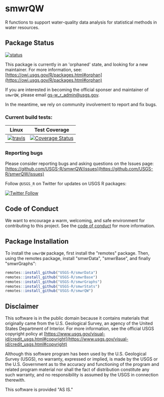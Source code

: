 smwrQW
========

R functions to support water-quality data analysis for statistical methods in water resources.

## Package Status
[![status](https://img.shields.io/badge/USGS-Orphan-red.svg)](https://owi.usgs.gov/R/packages.html#orphan)

This package is currently in an 'orphaned' state, and
looking for a new maintainer. For more information, see:
[https://owi.usgs.gov/R/packages.html#orphan](https://owi.usgs.gov/R/packages.html#orphan)

If you are interested in becoming the official sponser and maintainer of `smwrQW`, please email gs-w_r_admin@usgs.gov.

In the meantime, we rely on community involvement to report and fix bugs.

### Current build tests:

|Linux|Test Coverage|
|----------|------------|
| [![travis](https://travis-ci.org/USGS-R/smwrQW.svg?branch=master)](https://travis-ci.org/USGS-R/smwrQW)|[![Coverage Status](https://coveralls.io/repos/github/USGS-R/smwrQW/badge.svg?branch=master)](https://coveralls.io/github/USGS-R/smwrQW?branch=master)|


### Reporting bugs

Please consider reporting bugs and asking questions on the Issues page:
[https://github.com/USGS-R/smwrQW/issues](https://github.com/USGS-R/smwrQW/issues)

Follow `@USGS_R` on Twitter for updates on USGS R packages:

[![Twitter Follow](https://img.shields.io/twitter/follow/USGS_R.svg?style=social&label=Follow%20USGS_R)](https://twitter.com/USGS_R)


## Code of Conduct

We want to encourage a warm, welcoming, and safe environment for contributing to this project. See the [code of conduct](https://github.com/USGS-R/smwrQW/blob/master/CONDUCT.md) for more information.

## Package Installation
To install the `smwrQW` package, first install the "remotes" package. Then, using the remotes package, install "smwrData", "smwrBase", and finally "smwrGraphs":

```r
remotes::install_github("USGS-R/smwrData")
remotes::install_github("USGS-R/smwrBase")
remotes::install_github("USGS-R/smwrGraphs")
remotes::install_github("USGS-R/smwrStats")
remotes::install_github("USGS-R/smwrQW")
```



## Disclaimer

This software is in the public domain because it contains materials that originally came from the U.S. Geological Survey, an agency of the United States Department of Interior. For more information, see the official USGS copyright policy at [https://www.usgs.gov/visual-id/credit_usgs.html#copyright](https://www.usgs.gov/visual-id/credit_usgs.html#copyright)

Although this software program has been used by the U.S. Geological Survey (USGS), no warranty, expressed or implied, is made by the USGS or the U.S. Government as to the accuracy and functioning of the program and related program material nor shall the fact of distribution constitute any such warranty, and no responsibility is assumed by the USGS in connection therewith.

This software is provided "AS IS."




